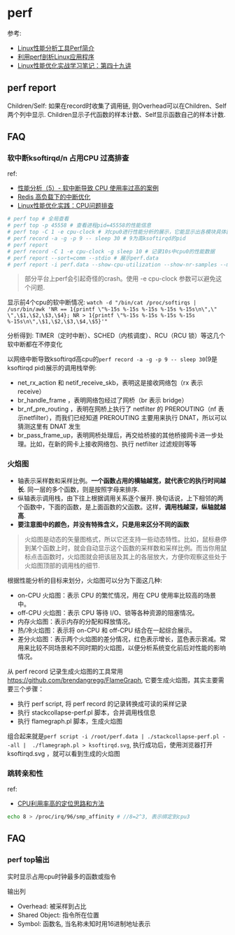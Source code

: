 # perf
参考:
- [Linux性能分析工具Perf简介](https://segmentfault.com/a/1190000021465563)
- [利用perf剖析Linux应用程序](https://blog.gmem.cc/perf)
- [Linux性能优化实战学习笔记：第四十九讲](https://www.cnblogs.com/luoahong/p/11577395.html)

## perf report
Children/Self: 如果在record时收集了调用链, 则Overhead可以在Children、Self两个列中显示. Children显示子代函数的样本计数、Self显示函数自己的样本计数.

## FAQ
### 软中断ksoftirqd/n 占用CPU 过高排查
ref:
- [性能分析（5）- 软中断导致 CPU 使用率过高的案例](https://cloud.tencent.com/developer/article/1678685)
- [Redis 高负载下的中断优化](https://tech.meituan.com/2018/03/16/redis-high-concurrency-optimization.html)
- [Linux性能优化实践：CPU问题排查](https://www.modb.pro/db/172608)

```bash
# perf top # 全局查看
# perf top -p 45558 # 查看进程pid=45558的性能信息
# perf top -C 1 -e cpu-clock # 对cpu0进行性能分析的展示，它能显示出各模块具体函数占用的cpu比例
# perf record -a -g -p 9 -- sleep 30 # 9为高ksoftirqd的pid
# perf report
# perf record -C 1 -e cpu-clock -g sleep 10 # 记录10s中cpu0的性能数据
# perf report --sort=comm --stdio # 展示perf.data
# perf report -i perf.data --show-cpu-utilization --show-nr-samples --max-stack 0 -d "[kernel.kallsyms]" --percent-limit 1 --stdio # 分析perf.data
```

> 部分平台上perf会引起奇怪的crash。使用 -e cpu-clock 参数可以避免这个问题.

显示前4个cpu的软中断情况: `watch -d "/bin/cat /proc/softirqs | /usr/bin/awk 'NR == 1{printf \"%-15s %-15s %-15s %-15s %-15s\n\",\" \",\$1,\$2,\$3,\$4}; NR > 1{printf \"%-15s %-15s %-15s %-15s %-15s\n\",\$1,\$2,\$3,\$4,\$5}'"`

分析得到: TIMER（定时中断）、SCHED（内核调度）、RCU（RCU 锁）等这几个软中断都在不停变化

以网络中断导致ksoftirqd高cpu的`perf record -a -g -p 9 -- sleep 30`(9是ksoftirqd pid)展示的调用栈举例:
- net_rx_action 和 netif_receive_skb，表明这是接收网络包（rx 表示 receive）
- br_handle_frame ，表明网络包经过了网桥（br 表示 bridge）
- br_nf_pre_routing ，表明在网桥上执行了 netfilter 的 PREROUTING（nf 表示netfilter），而我们已经知道 PREROUTING 主要用来执行 DNAT，所以可以猜测这里有 DNAT 发生
- br_pass_frame_up，表明网桥处理后，再交给桥接的其他桥接网卡进一步处理。比如，在新的网卡上接收网络包、执行 netfilter 过滤规则等等

### 火焰图
- 轴表示采样数和采样比例。**一个函数占用的横轴越宽，就代表它的执行时间越长**. 同一层的多个函数，则是按照字母来排序.
- 纵轴表示调用栈，由下往上根据调用关系逐个展开. 换句话说，上下相邻的两个函数中，下面的函数，是上面函数的父函数。这样，**调用栈越深，纵轴就越高**.
- **要注意图中的颜色，并没有特殊含义，只是用来区分不同的函数**

> 火焰图是动态的矢量图格式，所以它还支持一些动态特性。比如，鼠标悬停到某个函数上时，就会自动显示这个函数的采样数和采样比例。而当你用鼠标点击函数时，火焰图就会把该层及其上的各层放大，方便你观察这些处于火焰图顶部的调用栈的细节.

根据性能分析的目标来划分，火焰图可以分为下面这几种:

- on-CPU 火焰图：表示 CPU 的繁忙情况，用在 CPU 使用率比较高的场景中。
- off-CPU 火焰图：表示 CPU 等待 I/O、锁等各种资源的阻塞情况。
- 内存火焰图：表示内存的分配和释放情况。
- 热/冷火焰图：表示将 on-CPU 和 off-CPU 结合在一起综合展示。
- 差分火焰图：表示两个火焰图的差分情况，红色表示增长，蓝色表示衰减。常用来比较不同场景和不同时期的火焰图，以便分析系统变化前后对性能的影响情况。

从 perf record 记录生成火焰图的工具常用 https://github.com/brendangregg/FlameGraph, 它要生成火焰图，其实主要需要三个步骤：
- 执行 perf script, 将 perf record 的记录转换成可读的采样记录
- 执行 stackcollapse-perf.pl 脚本，合并调用栈信息
- 执行 flamegraph.pl 脚本，生成火焰图

组合起来就是`perf script -i /root/perf.data | ./stackcollapse-perf.pl --all |  ./flamegraph.pl > ksoftirqd.svg`, 执行成功后，使用浏览器打开 ksoftirqd.svg ，就可以看到生成的火焰图

### 跳转亲和性
ref:
- [CPU利用率高的定位思路和方法](https://freesion.com/article/49901216629/)

```bash
echo 8 > /proc/irq/96/smp_affinity # //8=2^3, 表示绑定到cpu3
```

## FAQ
### perf top输出
实时显示占用cpu时钟最多的函数或指令

输出列
- Overhead: 被采样到占比
- Shared Object: 指令所在位置
- Symbol: 函数名, 当名称未知时用16进制地址表示